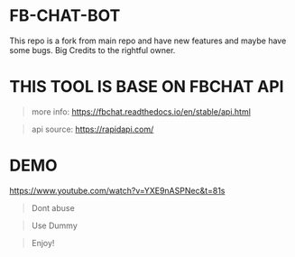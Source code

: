 # FB-CHAT-BOT
This repo is a fork from main repo and have new features and maybe have some bugs. Big Credits to the rightful owner.


# THIS TOOL IS BASE ON FBCHAT API
> more info: https://fbchat.readthedocs.io/en/stable/api.html

> api source: https://rapidapi.com/

# DEMO
https://www.youtube.com/watch?v=YXE9nASPNec&t=81s


> Dont abuse

> Use Dummy

> Enjoy!

